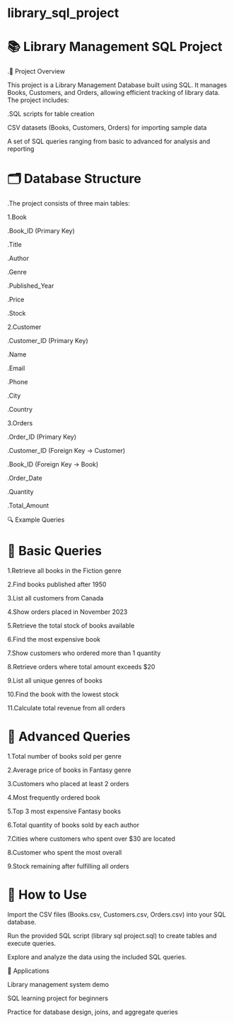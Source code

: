 # library_sql_project
# 📚 Library Management SQL Project
.📖 Project Overview

This project is a Library Management Database built using SQL. It manages Books, Customers, and Orders, allowing efficient tracking of library data.
The project includes:

.SQL scripts for table creation

CSV datasets (Books, Customers, Orders) for importing sample data

A set of SQL queries ranging from basic to advanced for analysis and reporting

# 🗂️ Database Structure

.The project consists of three main tables:

1.Book

.Book_ID (Primary Key)

.Title

.Author

.Genre

.Published_Year

.Price

.Stock

2.Customer

.Customer_ID (Primary Key)

.Name

.Email

.Phone

.City

.Country

3.Orders

.Order_ID (Primary Key)

.Customer_ID (Foreign Key → Customer)

.Book_ID (Foreign Key → Book)

.Order_Date

.Quantity

.Total_Amount

🔍 Example Queries
# 📌 Basic Queries

1.Retrieve all books in the Fiction genre

2.Find books published after 1950

3.List all customers from Canada

4.Show orders placed in November 2023

5.Retrieve the total stock of books available

6.Find the most expensive book

7.Show customers who ordered more than 1 quantity

8.Retrieve orders where total amount exceeds $20

9.List all unique genres of books

10.Find the book with the lowest stock

11.Calculate total revenue from all orders

# 📌 Advanced Queries

1.Total number of books sold per genre

2.Average price of books in Fantasy genre

3.Customers who placed at least 2 orders

4.Most frequently ordered book

5.Top 3 most expensive Fantasy books

6.Total quantity of books sold by each author

7.Cities where customers who spent over $30 are located

8.Customer who spent the most overall

9.Stock remaining after fulfilling all orders

# 🚀 How to Use

Import the CSV files (Books.csv, Customers.csv, Orders.csv) into your SQL database.

Run the provided SQL script (library sql project.sql) to create tables and execute queries.

Explore and analyze the data using the included SQL queries.

📌 Applications

Library management system demo

SQL learning project for beginners

Practice for database design, joins, and aggregate queries
